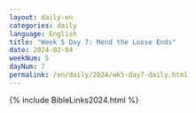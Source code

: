 ```yaml
---
layout: daily-en
categories: daily
language: English
title: "Week 5 Day 7: Mend the Loose Ends"
date: 2024-02-04
weekNum: 5
dayNum: 7
permalink: /en/daily/2024/wk5-day7-daily.html
---
```



{% include BibleLinks2024.html %}

